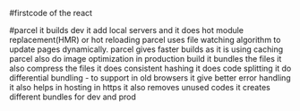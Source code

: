 #firstcode of the react

#parcel
it builds dev
it add local servers
and it does hot module replacement(HMR) or hot reloading
parcel uses file watching algorithm to update pages dynamically.
parcel gives faster builds as it is using caching
parcel also do image optimization
in production build
it bundles the files
it also compress the files
it does consistent hashing
it does code splitting
it do differential bundling - to support in old browsers
it give better error handling
it also helps in hosting in https
it also removes unused codes
it creates different bundles for dev and prod
